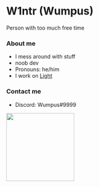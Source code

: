 # W1ntr (Wumpus)
 
 Person with too much free time

### About me
- I mess around with stuff
- noob dev
- Pronouns: he/him
- I work on <a href="https://thelightbot.xyz">Light</a>


### Contact me
- Discord: Wumpus#9999

 
<p float="left">
  <img src="https://github-readme-stats.vercel.app/api?username=W1ntr&show_icons=true&theme=buefy" height="180">
</p>
